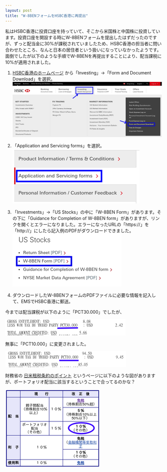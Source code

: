 ```yaml
---
layout: post
title: "W-8BENフォームをHSBC香港に再提出"
---
```

私はHSBC香港に投資口座を持っていて、そこから米国株と中国株に投資しています。投資口座を開設する時にW-8BENフォームを提出したはずだったのですが、ずっと配当金に30%が課税されていましたため、HSBC香港の担当者に問い合わせたところ、なんと日本の居住者という扱いになっていなかったようです。面倒でしたが以下のような手順でW-8BENを再提出することにより、配当課税に10%が適用されました。

1. [HSBC香港のホームページ](https://www.hsbc.com.hk/) から「Investing」→「Form and Document Download」を選択。
![HSBCメニュー1](/assets/img/HSBC-menu1.jpg)

2. 「Application and Servicing forms」を選択。
![HSBCメニュー2](/assets/img/HSBC-menu2.jpg)

3. 「Investments」→「US Stocks」の中に「W-8BEN Form」があります。その下に「Guidance for Completion of W-8BEN form」がありますが、リンクを開くとエラーになりました。エラーになったURLの「https://」を「http://」にしたら記入例のPDFがダウンロードできました。
![HSBCメニュー3](/assets/img/HSBC-menu3.jpg)

4. ダウンロードしたW-8BENフォームのPDFファイルに必要な情報を記入して、EMSでHSBC香港に郵送。

今までは配当課税が以下のように「PCT30.000」でしたが、

![配当30%](/assets/img/Dividend-30.jpg)

無事に「PCT10.000」に変更されました。

![配当10%](/assets/img/Dividend-10.jpg)

財務省の [日米租税条約のポイント](http://www.mof.go.jp/tax_policy/summary/international/press_release/sy151107/) というページに以下のような図がありますが、ポートフォリオ配当に該当するということで合ってるのかな？

![配当課税](/assets/img/DividendTax.png)

